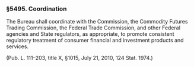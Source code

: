 ### §5495. Coordination ###

The Bureau shall coordinate with the Commission, the Commodity Futures Trading Commission, the Federal Trade Commission, and other Federal agencies and State regulators, as appropriate, to promote consistent regulatory treatment of consumer financial and investment products and services.

(Pub. L. 111–203, title X, §1015, July 21, 2010, 124 Stat. 1974.)